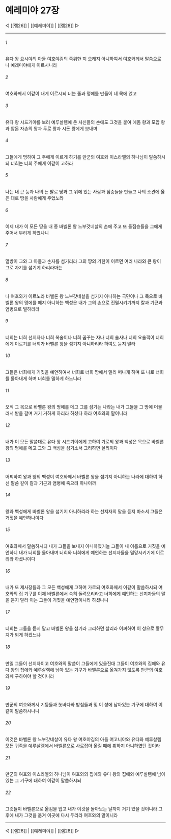 ﻿# 예레미야 27장

◁ [[렘26]] | [[예레미야]] | [[렘28]] ▷
***

###### 1
유다 왕 요시야의 아들 여호야김의 즉위한 지 오래지 아니하여서 여호와께서 말씀으로 나 예레미야에게 이르시니라

###### 2
여호와께서 이같이 내게 이르시되 너는 줄과 멍에를 만들어 네 목에 얹고

###### 3
유다 왕 시드기야를 보러 예루살렘에 온 사신들의 손에도 그것을 붙여 에돔 왕과 모압 왕과 암몬 자손의 왕과 두로 왕과 시돈 왕에게 보내며

###### 4
그들에게 명하여 그 주에게 이르게 하기를 만군의 여호와 이스라엘의 하나님이 말씀하시되 너희는 너희 주에게 이같이 고하라

###### 5
나는 내 큰 능과 나의 든 팔로 땅과 그 위에 있는 사람과 짐승들을 만들고 나의 소견에 옳은 대로 땅을 사람에게 주었노라

###### 6
이제 내가 이 모든 땅을 내 종 바벨론 왕 느부갓네살의 손에 주고 또 들짐승들을 그에게 주어서 부리게 하였나니

###### 7
열방이 그와 그 아들과 손자를 섬기리라 그의 땅의 기한이 이르면 여러 나라와 큰 왕이 그로 자기를 섬기게 하리라마는

###### 8
나 여호와가 이르노라 바벨론 왕 느부갓네살을 섬기지 아니하는 국민이나 그 목으로 바벨론 왕의 멍에를 메지 아니하는 백성은 내가 그의 손으로 진멸시키기까지 칼과 기근과 염병으로 벌하리라

###### 9
너희는 너희 선지자나 너희 복술이나 너희 꿈꾸는 자나 너희 술사나 너희 요술객이 너희에게 이르기를 너희가 바벨론 왕을 섬기지 아니하리라 하여도 듣지 말라

###### 10
그들은 너희에게 거짓을 예언하여서 너희로 너희 땅에서 멀리 떠나게 하며 또 나로 너희를 몰아내게 하며 너희를 멸하게 하느니라

###### 11
오직 그 목으로 바벨론 왕의 멍에를 메고 그를 섬기는 나라는 내가 그들을 그 땅에 머물러서 밭을 갈며 거기 거하게 하리라 하셨다 하라 여호와의 말이니라

###### 12
내가 이 모든 말씀대로 유다 왕 시드기야에게 고하여 가로되 왕과 백성은 목으로 바벨론 왕의 멍에를 메고 그와 그 백성을 섬기소서 그리하면 살리이다

###### 13
어찌하여 왕과 왕의 백성이 여호와께서 바벨론 왕을 섬기지 아니하는 나라에 대하여 하신 말씀 같이 칼과 기근과 염병에 죽으려 하나이까

###### 14
왕과 백성에게 바벨론 왕을 섬기지 아니하리라 하는 선지자의 말을 듣지 마소서 그들은 거짓을 예언하나이다

###### 15
여호와께서 말씀하시되 내가 그들을 보내지 아니하였거늘 그들이 내 이름으로 거짓을 예언하니 내가 너희를 몰아내며 너희와 너희에게 예언하는 선지자들을 멸망시키기에 이르리라 하셨나이다

###### 16
내가 또 제사장들과 그 모든 백성에게 고하여 가로되 여호와께서 이같이 말씀하시되 여호와의 집 기구를 이제 바벨론에서 속히 돌려오리라고 너희에게 예언하는 선지자들의 말을 듣지 말라 이는 그들이 거짓을 예언함이니라 하셨나니

###### 17
너희는 그들을 듣지 말고 바벨론 왕을 섬기라 그리하면 살리라 어찌하여 이 성으로 황무지가 되게 하겠느냐

###### 18
만일 그들이 선지자이고 여호와의 말씀이 그들에게 있을진대 그들이 여호와의 집에와 유다 왕의 집에와 예루살렘에 남아 있는 기구가 바벨론으로 옮겨가지 않도록 만군의 여호와께 구하여야 할 것이니라

###### 19
만군의 여호와께서 기둥들과 놋바다와 받침들과 및 이 성에 남아있는 기구에 대하여 이같이 말씀하시나니

###### 20
이것은 바벨론 왕 느부갓네살이 유다 왕 여호야김의 아들 여고니야와 유다와 예루살렘 모든 귀족을 예루살렘에서 바벨론으로 사로잡아 옮길 때에 취하지 아니하였던 것이라

###### 21
만군의 여호와 이스라엘의 하나님이 여호와의 집에와 유다 왕의 집에와 예루살렘에 남아 있는 그 기구에 대하여 이같이 말씀하시되

###### 22
그것들이 바벨론으로 옮김을 입고 내가 이것을 돌아보는 날까지 거기 있을 것이니라 그 후에 내가 그것을 옮겨 이곳에 다시 두리라 여호와의 말이니라

***
◁ [[렘26]] | [[예레미야]] | [[렘28]] ▷
